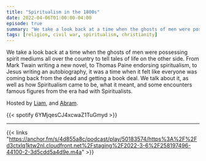 ```yaml
---
title: "Spiritualism in the 1800s"
date: 2022-04-06T01:00:00-04:00
episode: true
summary: "We take a look back at a time when the ghosts of men were possessing spirit mediums all over the country to tell tales of life on the other side"
tags: [religion, civil war, spiritualism, christianity]
---
```


We take a look back at a time when the ghosts of men were possessing spirit mediums all over the country to tell tales of life on the other side. From Mark Twain writing a new novel, to Thomas Paine endorsing spiritualism, to Jesus writing an autobiography, it was a time when it felt like everyone was coming back from the dead and getting a book deal. We talk about it, as well as how Spiritualism came to be, what it meant, and some encounters famous figures from the era had with Spiritualists.

Hosted by [Liam](https://twitter.com/LegoRacers2), and [Abram](https://twitter.com/abnormcore).

{{< spotify 6YMjqesCJ4xcwaZ1TuGmyd >}}

---

{{< links "https://anchor.fm/s/4d855a8c/podcast/play/50183574/https%3A%2F%2Fd3ctxlq1ktw2nl.cloudfront.net%2Fstaging%2F2022-3-6%2F258197496-44100-2-3d5cdd5a4d9e.m4a" >}}
